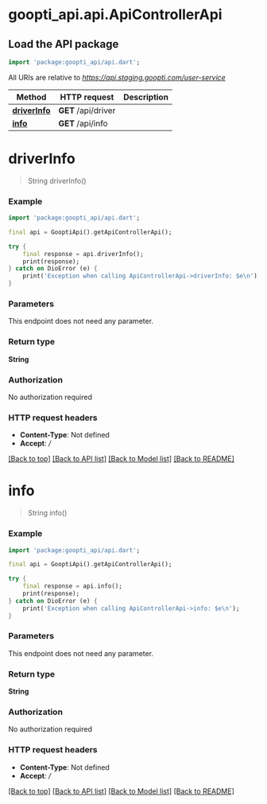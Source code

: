 # goopti_api.api.ApiControllerApi

## Load the API package
```dart
import 'package:goopti_api/api.dart';
```

All URIs are relative to *https://api.staging.goopti.com/user-service*

Method | HTTP request | Description
------------- | ------------- | -------------
[**driverInfo**](ApiControllerApi.md#driverinfo) | **GET** /api/driver | 
[**info**](ApiControllerApi.md#info) | **GET** /api/info | 


# **driverInfo**
> String driverInfo()



### Example
```dart
import 'package:goopti_api/api.dart';

final api = GooptiApi().getApiControllerApi();

try {
    final response = api.driverInfo();
    print(response);
} catch on DioError (e) {
    print('Exception when calling ApiControllerApi->driverInfo: $e\n');
}
```

### Parameters
This endpoint does not need any parameter.

### Return type

**String**

### Authorization

No authorization required

### HTTP request headers

 - **Content-Type**: Not defined
 - **Accept**: */*

[[Back to top]](#) [[Back to API list]](../README.md#documentation-for-api-endpoints) [[Back to Model list]](../README.md#documentation-for-models) [[Back to README]](../README.md)

# **info**
> String info()



### Example
```dart
import 'package:goopti_api/api.dart';

final api = GooptiApi().getApiControllerApi();

try {
    final response = api.info();
    print(response);
} catch on DioError (e) {
    print('Exception when calling ApiControllerApi->info: $e\n');
}
```

### Parameters
This endpoint does not need any parameter.

### Return type

**String**

### Authorization

No authorization required

### HTTP request headers

 - **Content-Type**: Not defined
 - **Accept**: */*

[[Back to top]](#) [[Back to API list]](../README.md#documentation-for-api-endpoints) [[Back to Model list]](../README.md#documentation-for-models) [[Back to README]](../README.md)

